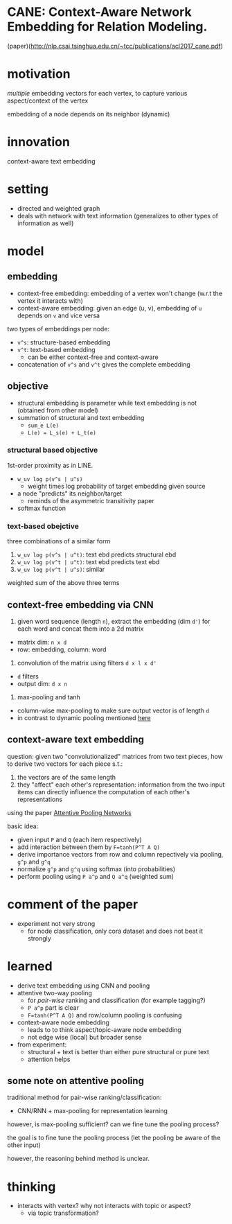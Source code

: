 # CANE: Context-Aware Network Embedding for Relation Modeling.

(paper)(http://nlp.csai.tsinghua.edu.cn/~tcc/publications/acl2017_cane.pdf)

# motivation

*multiple* embedding vectors for each vertex, to capture various aspect/context of the vertex

embedding of a node depends on its neighbor (dynamic)

# innovation

context-aware text embedding

# setting

- directed and weighted graph
- deals with network with text information (generalizes to other types of information as well)

# model

## embedding

- context-free embedding: embedding of a vertex won't change (w.r.t the vertex it interacts with)
- context-aware embedding: given an edge (u, v), embedding of `u` depends on `v` and vice versa

two types of embeddings per node:

- `v^s`: structure-based embedding
- `v^t`: text-based embedding
  - can be either context-free and context-aware
- concatenation of `v^s` and `v^t` gives the complete embedding

## objective

- structural embedding is parameter while text embedding is not (obtained from other model)
- summation of structural and text embedding
  - `sum_e L(e)`
  - `L(e) = L_s(e) + L_t(e)`

### structural based objective

1st-order proximity as in LINE. 

- `w_uv log p(v^s | u^s)`
  - weight times log probability of target embedding given source
- a node "predicts" its neighbor/target
  - reminds of the asymmetric transitivity paper
- softmax function

### text-based obejctive

three combinations of a similar form

1. `w_uv log p(v^s | u^t)`: text ebd predicts structural ebd 
1. `w_uv log p(v^t | u^t)`: text ebd predicts text ebd
1. `w_uv log p(v^t | u^s)`: similar

weighted sum of the above three terms

## context-free embedding via CNN

1. given word sequence (length `n`), extract the embedding (dim `d'`) for each word and concat them into a 2d matrix
  - matrix dim: `n x d`
  - row: embedding, column: word
1. convolution of the matrix using filters `d x l x d'`
  - `d` filters
  - output dim: `d x n` 
1. max-pooling and tanh
  - column-wise max-pooling to make sure output vector is of length `d`
  - in contrast to dynamic pooling mentioned [here](http://www.aclweb.org/anthology/P14-1062)

## context-aware text embedding

question: given two "convolutionalized" matrices from two text pieces, how to derive two vectors for each piece s.t.:

1. the vectors are of the same length
2. they "affect" each other's representation: information from the two input items can directly influence the computation of each other's representations

using the paper [Attentive Pooling Networks](https://arxiv.org/abs/1602.03609)

basic idea:

- given input `P` and `Q` (each item respectively)
- add interaction between them by `F=tanh(P^T A Q)`
- derive importance vectors from row and column repectively via pooling, `g^p` and `g^q`
- normalize `g^p` and `g^q` using softmax (into probabilities)
- perform pooling using `P a^p` and `Q a^q` (weighted sum)

# comment of the paper

- experiment not very strong
  - for node classification, only cora dataset and does not beat it strongly

# learned

- derive text embedding using CNN and pooling
- attentive two-way pooling
  - for *pair-wise* ranking and classification (for example tagging?)
  - `P a^p` part is clear
  - `F=tanh(P^T A Q)` and row/column pooling is confusing
- context-aware node embedding 
  - leads to to think aspect/topic-aware node embedding
  - not edge wise (local) but broader sense
- from experiment:
  - structural + text is better than either pure structural or pure text
  - attention helps

## some note on attentive pooling

traditional method for pair-wise ranking/classification: 

- CNN/RNN + max-pooling for representation learning

however, is max-pooling sufficient? can we fine tune the pooling process? 

the goal is to fine tune the pooling process (let the pooling be aware of the other input)

however, the reasoning behind method is unclear.

# thinking 

- interacts with vertex? why not interacts with topic or aspect?
  - via topic transformation? 
